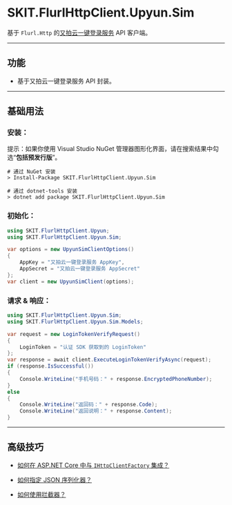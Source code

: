 ﻿# SKIT.FlurlHttpClient.Upyun.Sim

基于 `Flurl.Http` 的[又拍云一键登录服务](https://www.upyun.com/products/one-click-login/) API 客户端。

---

## 功能

-   基于又拍云一键登录服务 API 封装。

---

## 基础用法

### 安装：

提示：如果你使用 Visual Studio NuGet 管理器图形化界面，请在搜索结果中勾选“**包括预发行版**”。

```shell
# 通过 NuGet 安装
> Install-Package SKIT.FlurlHttpClient.Upyun.Sim

# 通过 dotnet-tools 安装
> dotnet add package SKIT.FlurlHttpClient.Upyun.Sim
```

### 初始化：

```csharp
using SKIT.FlurlHttpClient.Upyun;
using SKIT.FlurlHttpClient.Upyun.Sim;

var options = new UpyunSimClientOptions()
{
    AppKey = "又拍云一键登录服务 AppKey",
    AppSecret = "又拍云一键登录服务 AppSecret"
};
var client = new UpyunSimClient(options);
```

### 请求 & 响应：

```csharp
using SKIT.FlurlHttpClient.Upyun.Sim;
using SKIT.FlurlHttpClient.Upyun.Sim.Models;

var request = new LoginTokenVerifyRequest()
{
    LoginToken = "认证 SDK 获取到的 LoginToken"
};
var response = await client.ExecuteLoginTokenVerifyAsync(request);
if (response.IsSuccessful())
{
    Console.WriteLine("手机号码：" + response.EncryptedPhoneNumber);
}
else
{
    Console.WriteLine("返回码：" + response.Code);
    Console.WriteLine("返回说明：" + response.Content);
}
```

---

## 高级技巧

-   [如何在 ASP.NET Core 中与 `IHttpClientFactory` 集成？](./Advanced_IHttpClientFactory.md)

-   [如何指定 JSON 序列化器？](./Advanced_JsonSerializer.md)

-   [如何使用拦截器？](./Advanced_Interceptor.md)